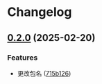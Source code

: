 # Changelog

## [0.2.0](https://www.github.com/xiachufang/faster-hash/compare/v0.1.1...v0.2.0) (2025-02-20)


### Features

* 更改包名 ([715b126](https://www.github.com/xiachufang/faster-hash/commit/715b126d4a474a8e2404b5c005fdcd988d9240f2))
